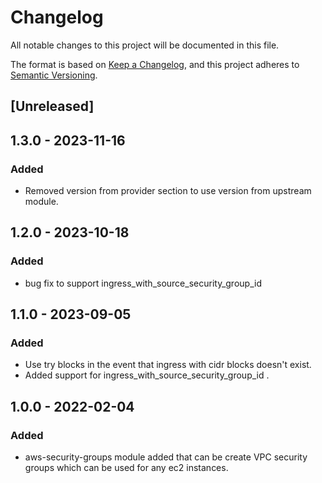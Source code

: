 # Changelog
All notable changes to this project will be documented in this file.

The format is based on [Keep a Changelog](https://keepachangelog.com/en/1.0.0/),
and this project adheres to [Semantic Versioning](https://semver.org/spec/v2.0.0.html).

## [Unreleased]


## 1.3.0 - 2023-11-16
### Added
- Removed version from provider section to use version from upstream module. 

## 1.2.0 - 2023-10-18
### Added
- bug fix to support ingress_with_source_security_group_id

## 1.1.0 - 2023-09-05
### Added
- Use try blocks in the event that ingress with cidr blocks doesn't exist.
- Added support for ingress_with_source_security_group_id .

## 1.0.0 - 2022-02-04
### Added
- aws-security-groups module added that can be create VPC security groups which can be used for any ec2 instances.
